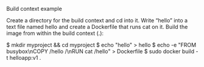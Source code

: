 Build context example

Create a directory for the build context and cd into it. Write “hello” into a text file named hello and create a Dockerfile that runs cat on it. Build the image from within the build context (.):

$ mkdir myproject && cd myproject
$ echo "hello" > hello
$ echo -e "FROM busybox\nCOPY /hello /\nRUN cat /hello" > Dockerfile
$ sudo docker build -t helloapp:v1 .
